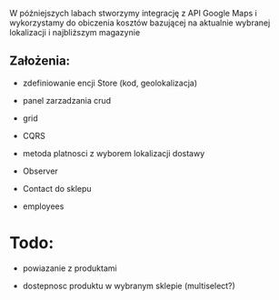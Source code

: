 W późniejszych labach stworzymy integrację z API Google Maps i wykorzystamy do obiczenia kosztów bazującej na aktualnie wybranej lokalizacji i najbliższym magazynie

## Założenia:
+ zdefiniowanie encji Store (kod, geolokalizacja)
+ panel zarzadzania crud
+ grid

+ CQRS

+ metoda platnosci z wyborem lokalizacji dostawy
+ Observer
+ Contact do sklepu
+ employees

# Todo:
- powiazanie z produktami
+ dostepnosc produktu w wybranym sklepie (multiselect?)